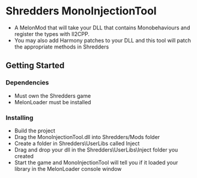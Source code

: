 # Shredders MonoInjectionTool
 
* A MelonMod that will take your DLL that contains Monobehaviours and register the types with Il2CPP. 
* You may also add Harmony patches to your DLL and this tool will patch the appropriate methods in Shredders

## Getting Started

### Dependencies

* Must own the Shredders game
* MelonLoader must be installed

### Installing

* Build the project
* Drag the MonoInjectionTool.dll into Shredders/Mods folder
* Create a folder in Shredders\UserLibs called Inject
* Drag and drop your dll in the Shredders\UserLibs\Inject folder you created
* Start the game and MonoInjectionTool will tell you if it loaded your library in the MelonLoader console window
